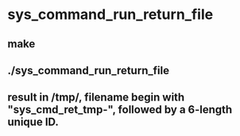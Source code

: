 # sys_command_run_return_file

## make
## ./sys_command_run_return_file
## result in /tmp/, filename begin with "sys_cmd_ret_tmp-", followed by a 6-length unique ID.
